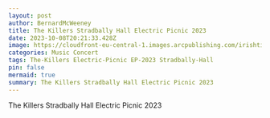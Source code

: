 ```yaml
---
layout: post
author: BernardMcWeeney
title: The Killers Stradbally Hall Electric Picnic 2023
date: 2023-10-08T20:21:33.428Z
image: https://cloudfront-eu-central-1.images.arcpublishing.com/irishtimes/V2JGJVAA2FGRHKXEDK5HVZ5VOY.JPG
categories: Music Concert
tags: The-Killers Electric-Picnic EP-2023 Stradbally-Hall
pin: false
mermaid: true
summary: The Killers Stradbally Hall Electric Picnic 2023
---
```

The Killers Stradbally Hall Electric Picnic 2023